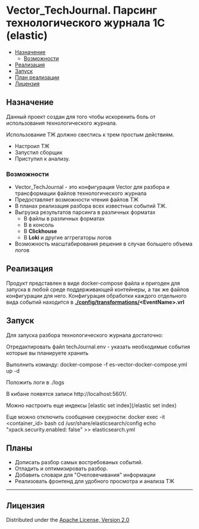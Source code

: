 # **Vector_TechJournal.** Парсинг технологического журнала 1С (elastic)


- [Назначение](#назначение)
    - [Возможности](#возможности)
- [Реализация](#реализация)
- [Запуск](#запуск)
- [План реализации](#планы)
- [Лицензия](#лицензия)

## Назначение

Данный проект создан для того чтобы искоренить боль от использования технологического журнала.

Использование ТЖ должно свестись к трем простым действиям.
- Настроил ТЖ
- Запустил сборщик
- Приступил к анализу.

### Возможности

- Vector_TechJournal - это конфигурация Vector для разбора и трансформации файлов технологического журнала
- Предоставляет возможности чтения файлов  ТЖ
- В планах реализация разбора всех известных событий ТЖ.
- Выгрузка результатов парсинга в различных форматах
    - В файлы в различных форматах
    - В в консоль
    - В **Clickhouse**
    - В **Loki** и другие аггрегаторы логов 
- Возможность масштабирования решения в случае большего объема логов


## Реализация

Продукт представлен в виде docker-compose файла и пригоден для запуска в любой среде поддерживающей контейнеры, а так же файлов конфигурации для него.
Конфигурация обработки каждого отдельного вида событий находится в **[./config/transformations/](/config/transformations/)\<EventName>.vrl**



## Запуск

Для запуска разбора технологического журнала достаточно:

Отредактировать файл techJournal.env
    - указать необходимые события которые вы планируете хранить

Выполнить команду:
    docker-compose -f es-vector-docker-compose.yml up -d

Положить логи в ./logs

В кибане появятся записи http://localhost:5601/.

Можно настроить еще индексы [elastic set index](/elastic set index) 

Еще можно отключить сообщение секурности:
    docker exec -it <container_id> bash
    cd /usr/share/elasticsearch/config
    echo "xpack.security.enabled: false" >> elasticsearch.yml

## Планы
- Дописать разбор самых востребованых событий.
- Отладить и оптимизировать разбор.
- Добавить словари для "Очеловечивания" информации
- Реализовать фронтенд для удобного просмотра и анализа ТЖ

---

## Лицензия

Distributed under the [Apache License, Version 2.0](http://www.apache.org/licenses/LICENSE-2.0.html)
